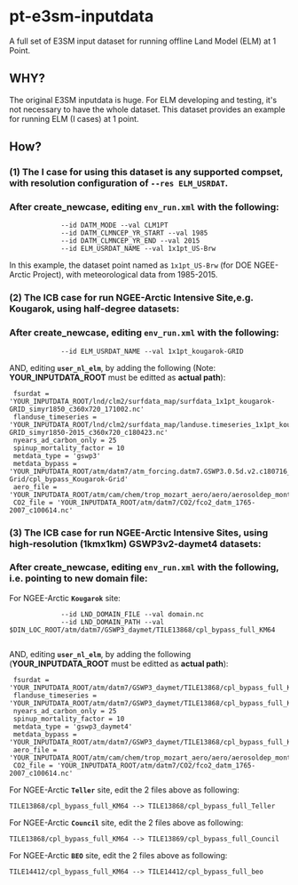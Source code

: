 # pt-e3sm-inputdata
A full set of E3SM input dataset for running offline Land Model (ELM) at 1 Point.

## WHY?
The original E3SM inputdata is huge. For ELM developing and testing, it's not necessary to have the whole dataset. This dataset provides an example for running ELM (I cases) at 1 point.

## How?
### (1) The I case for using this dataset is any supported compset, with resolution configuration of `--res ELM_USRDAT`.

### After create_newcase, editing ```env_run.xml``` with the following:
```
             --id DATM_MODE --val CLM1PT
             --id DATM_CLMNCEP_YR_START --val 1985
             --id DATM_CLMNCEP_YR_END --val 2015
             --id ELM_USRDAT_NAME --val 1x1pt_US-Brw
```

In this example, the dataset point named as ```1x1pt_US-Brw``` (for DOE NGEE-Arctic Project), with meteorological data from 1985-2015. 


### (2) The ICB case for run NGEE-Arctic Intensive Site,e.g. Kougarok, using half-degree datasets:

### After create_newcase, editing ```env_run.xml``` with the following:

```
             --id ELM_USRDAT_NAME --val 1x1pt_kougarok-GRID
```

AND, editing **```user_nl_elm```**, by adding the following (Note: **YOUR_INPUTDATA_ROOT** must be editted as **actual path**):

```
 fsurdat = 'YOUR_INPUTDATA_ROOT/lnd/clm2/surfdata_map/surfdata_1x1pt_kougarok-GRID_simyr1850_c360x720_171002.nc'
 flanduse_timeseries = 'YOUR_INPUTDATA_ROOT/lnd/clm2/surfdata_map/landuse.timeseries_1x1pt_kougarok-GRID_simyr1850-2015_c360x720_c180423.nc'
 nyears_ad_carbon_only = 25
 spinup_mortality_factor = 10
 metdata_type = 'gswp3'
 metdata_bypass = 'YOUR_INPUTDATA_ROOT/atm/datm7/atm_forcing.datm7.GSWP3.0.5d.v2.c180716_NGEE-Grid/cpl_bypass_Kougarok-Grid'
 aero_file = 'YOUR_INPUTDATA_ROOT/atm/cam/chem/trop_mozart_aero/aero/aerosoldep_monthly_1850_mean_1.9x2.5_c090421.nc'
 CO2_file = 'YOUR_INPUTDATA_ROOT/atm/datm7/CO2/fco2_datm_1765-2007_c100614.nc'

```



### (3) The ICB case for run NGEE-Arctic Intensive Sites, using high-resolution (1kmx1km) GSWP3v2-daymet4 datasets:

### After create_newcase, editing ```env_run.xml``` with the following, i.e. pointing to new domain file:

For NGEE-Arctic **```Kougarok```** site: 

```
             --id LND_DOMAIN_FILE --val domain.nc
             --id LND_DOMAIN_PATH --val $DIN_LOC_ROOT/atm/datm7/GSWP3_daymet/TILE13868/cpl_bypass_full_KM64
             
```

AND, editing **```user_nl_elm```**, by adding the following (**YOUR_INPUTDATA_ROOT** must be editted as **actual path**):

```
 fsurdat = 'YOUR_INPUTDATA_ROOT/atm/datm7/GSWP3_daymet/TILE13868/cpl_bypass_full_KM64/surfdata.nc'
 flanduse_timeseries = 'YOUR_INPUTDATA_ROOT/atm/datm7/GSWP3_daymet/TILE13868/cpl_bypass_full_KM64/surfdata.pftdyn.nc'
 nyears_ad_carbon_only = 25
 spinup_mortality_factor = 10
 metdata_type = 'gswp3_daymet4'
 metdata_bypass = 'YOUR_INPUTDATA_ROOT/atm/datm7/GSWP3_daymet/TILE13868/cpl_bypass_full_KM64'
 aero_file = 'YOUR_INPUTDATA_ROOT/atm/cam/chem/trop_mozart_aero/aero/aerosoldep_monthly_1850_mean_1.9x2.5_c090421.nc'
 CO2_file = 'YOUR_INPUTDATA_ROOT/atm/datm7/CO2/fco2_datm_1765-2007_c100614.nc'

```

For NGEE-Arctic **```Teller```** site, edit the 2 files above as following: 
```
TILE13868/cpl_bypass_full_KM64 --> TILE13868/cpl_bypass_full_Teller
```

For NGEE-Arctic **```Council```** site, edit the 2 files above as following: 
```
TILE13868/cpl_bypass_full_KM64 --> TILE13869/cpl_bypass_full_Council
```

For NGEE-Arctic **```BEO```** site, edit the 2 files above as following: 
```
TILE14412/cpl_bypass_full_KM64 --> TILE14412/cpl_bypass_full_beo
```



